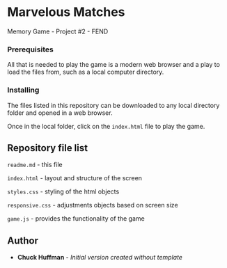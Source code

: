 <!--
FEND memory game project
Chuck Huffman - 201800908

readme.md
 -->

 # Marvelous Matches

 Memory Game - Project #2 - FEND

 ### Prerequisites

 All that is needed to play the game is a modern web browser and a play to load the files from, such as a local computer directory.

 ### Installing

The files listed in this repository can be downloaded to any local directory folder and opened in a web browser.

Once in the local folder, click on the ```index.html``` file to play the game.


 ## Repository file list

```readme.md``` - this file

```index.html``` - layout and structure of the screen

```styles.css``` - styling of the html objects

```responsive.css``` - adjustments objects based on screen size

```game.js``` - provides the functionality of the game

 ## Author

 * **Chuck Huffman** - *Initial version created without template*
